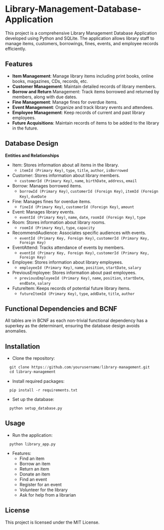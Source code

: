 # Library-Management-Database-Application
This project is a comprehensive Library Management Database Application developed using Python and SQLite. The application allows library staff to manage items, customers, borrowings, fines, events, and employee records efficiently.
## Features
- **Item Management**: Manage library items including print books, online books, magazines, CDs, records, etc.
- **Customer Management**: Maintain detailed records of library members.
- **Borrow and Return** Management: Track items borrowed and returned by members, along with due dates.
- **Fine Management**: Manage fines for overdue items.
- **Event Management**: Organize and track library events and attendees.
- **Employee Management**: Keep records of current and past library employees.
- **Future Acquisitions**: Maintain records of items to be added to the library in the future.
## Database Design
**Entities and Relationships**
- Item: Stores information about all items in the library.
  - `itemId (Primary Key)`, `type`, `title`, `author`, `isBorrowed`
- Customer: Stores information about library members.
  - `customerId (Primary Key)`, `name`, `birthDate`, `address`, `email`
- Borrow: Manages borrowed items.
  - `borrowId (Primary Key)`, `customerId (Foreign Key)`, `itemId (Foreign Key)`, `dueDate`
- Fine: Manages fines for overdue items.
  - `fineId (Primary Key)`, `customerId (Foreign Key)`, `amount`
- Event: Manages library events.
  - `eventId (Primary Key)`, `name`, `date`, `roomId (Foreign Key)`, `type`
- Room: Stores information about library rooms.
  - `roomId (Primary Key)`, `type`, `capacity`
- RecommendAudience: Associates specific audiences with events.
  - `eventId (Primary Key, Foreign Key)`, `customerId (Primary Key, Foreign Key)`
- EventAttend: Tracks attendance of events by members.
  - `eventId (Primary Key, Foreign Key)`, `customerId (Primary Key, Foreign Key)`
- Employee: Stores information about library employees.
  - `employeeId (Primary Key)`, `name`, `position`, `startDate`, `salary`
- PreviousEmployee: Stores information about past employees.
  - `previousEmployeeId (Primary Key)`, `name`, `position`, `startDate`, `endDate`, `salary`
- FutureItem: Keeps records of potential future library items.
  - `futureItemId (Primary Key)`, `type`, `addDate`, `title`, `author`

## Functional Dependencies and BCNF
All tables are in BCNF as each non-trivial functional dependency has a superkey as the determinant, ensuring the database design avoids anomalies.

## Installation
- Clone the repository:
```python
  git clone https://github.com/yourusername/library-management.git
  cd library-management
```
- Install required packages:
```
  pip install -r requirements.txt
```
- Set up the database:
```
  python setup_database.py
```
## Usage
- Run the application:
```
  python library_app.py
```
- Features:
  - Find an item
  - Borrow an item
  - Return an item
  - Donate an item
  - Find an event
  - Register for an event
  - Volunteer for the library
  - Ask for help from a librarian

## License
This project is licensed under the MIT License.
